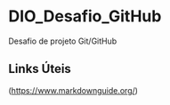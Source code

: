 # DIO_Desafio_GitHub
Desafio de projeto Git/GitHub

## Links Úteis
(https://www.markdownguide.org/)
